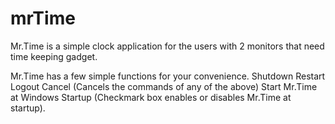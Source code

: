 # mrTime
Mr.Time is a simple clock application for the users with 2 monitors that need time keeping gadget.  

Mr.Time has a few simple functions for your convenience.
Shutdown
Restart
Logout
Cancel (Cancels the commands of any of the above)
Start Mr.Time at Windows Startup (Checkmark box enables or disables Mr.Time at startup).
